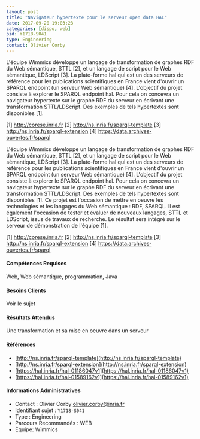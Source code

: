 ```yaml
---
layout: post
title: "Navigateur hypertexte pour le serveur open data HAL"
date: 2017-09-20 19:03:23
categories: [dispo, web]
pid: Y1718-S041
type: Engineering
contact: Olivier Corby
---
```

       
L'équipe Wimmics développe un langage de transformation de graphes RDF du Web sémantique, STTL [2], et un langage de script pour le Web sémantique, LDScript [3]. 
La plate-forme hal qui est un des serveurs de référence pour les publications scientifiques en France vient d'ouvrir un SPARQL endpoint (un serveur Web sémantique) [4].
L'objectif du projet consiste à explorer le SPARQL endpoint hal. Pour cela on concevra un navigateur hypertexte sur le graphe RDF du serveur en écrivant une transformation STTL/LDScript. Des exemples de tels hypertextes sont disponibles [1].


[1] http://corese.inria.fr
[2] http://ns.inria.fr/sparql-template
[3] http://ns.inria.fr/sparql-extension
[4] https://data.archives-ouvertes.fr/sparql

L'équipe Wimmics développe un langage de transformation de graphes RDF du Web sémantique, STTL [2], et un langage de script pour le Web sémantique, LDScript [3]. 
La plate-forme hal qui est un des serveurs de référence pour les publications scientifiques en France vient d'ouvrir un SPARQL endpoint (un serveur Web sémantique) [4].
L'objectif du projet consiste à explorer le SPARQL endpoint hal. Pour cela on concevra un navigateur hypertexte sur le graphe RDF du serveur en écrivant une transformation STTL/LDScript. Des exemples de tels hypertextes sont disponibles [1].
Ce projet est l'occasion de mettre en oeuvre les technologies et les langages du Web sémantique : RDF, SPARQL. Il est également l'occasion de tester et évaluer de nouveaux langages, STTL et LDScript,  issus de travaux de recherche. Le résultat sera intégré sur le serveur de démonstration de l'équipe [1].


[1] http://corese.inria.fr
[2] http://ns.inria.fr/sparql-template
[3] http://ns.inria.fr/sparql-extension
[4] https://data.archives-ouvertes.fr/sparql

#### Compétences Requises
Web, Web sémantique, programmation, Java



     

#### Besoins Clients
Voir le sujet

#### Résultats Attendus
Une transformation et sa mise en oeuvre dans un serveur

#### Références

  * [http://ns.inria.fr/sparql-template](http://ns.inria.fr/sparql-template)
  * [http://ns.inria.fr/sparql-extension](http://ns.inria.fr/sparql-extension)
  * [https://hal.inria.fr/hal-01186047v1](https://hal.inria.fr/hal-01186047v1)
  * [https://hal.inria.fr/hal-01589162v1](https://hal.inria.fr/hal-01589162v1)

#### Informations Administratives
  * Contact : Olivier Corby <olivier.corby@inria.fr>
  * Identifiant sujet : `Y1718-S041`
  * Type : Engineering
  * Parcours Recommandés : WEB
  * Équipe: Wimmics

     